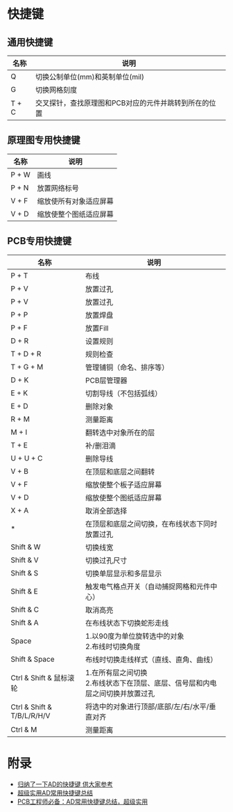 # 快捷键
## 通用快捷键
|名称|说明|
|---|---|
|Q|切换公制单位(mm)和英制单位(mil)|
|G|切换网格刻度|
|T + C|交叉探针，查找原理图和PCB对应的元件并跳转到所在的位置|

## 原理图专用快捷键
|名称|说明|
|---|---|
|P + W|画线|
|P + N|放置网络标号|
|V + F|缩放使所有对象适应屏幕|
|V + D|缩放使整个图纸适应屏幕|

## PCB专用快捷键
|名称|说明|
|---|---|
|P + T|布线|
|P + V|放置过孔|
|P + V|放置过孔|
|P + P|放置焊盘|
|P + F|放置Fill|
|D + R|设置规则|
|T + D + R|规则检查|
|T + G + M|管理铺铜（命名、排序等）|
|D + K|PCB层管理器|
|E + K|切割导线（不包括弧线）|
|E + D|删除对象|
|R + M|测量距离|
|M + I|翻转选中对象所在的层|
|T + E|补/删泪滴|
|U + U + C|删除导线|
|V + B|在顶层和底层之间翻转|
|V + F|缩放使整个板子适应屏幕|
|V + D|缩放使整个图纸适应屏幕|
|X + A|取消全部选择|
|\*|在顶层和底层之间切换，在布线状态下同时放置过孔|
|Shift & W|切换线宽|
|Shift & V|切换过孔尺寸|
|Shift & S|切换单层显示和多层显示|
|Shift & E|触发电气格点开关（自动捕捉网格和元件中心）|
|Shift & C|取消高亮|
|Shift & A|在布线状态下切换蛇形走线|
|Space|1.以90度为单位旋转选中的对象<br>2.布线时切换角度<br/>|
|Shift & Space|布线时切换走线样式（直线、直角、曲线）|
|Ctrl & Shift & 鼠标滚轮|1.在所有层之间切换<br>2.布线状态下在顶层、底层、信号层和内电层之间切换并放置过孔|
|Ctrl & Shift & T/B/L/R/H/V|将选中的对象进行顶部/底部/左/右/水平/垂直对齐|
|Ctrl & M|测量距离|

# 附录
* [归纳了一下AD的快捷键 供大家参考](http://www.51hei.com/bbs/dpj-127112-1.html)
* [超级实用AD常用快捷键总结](https://www.cnblogs.com/zhu-g5may/p/11699505.html)
* [PCB工程师必备：AD常用快捷键总结，超级实用](https://zhuanlan.zhihu.com/p/66444038)